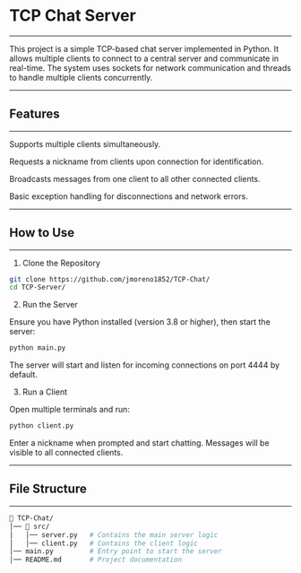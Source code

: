 # TCP Chat Server
---
This project is a simple TCP-based chat server implemented in Python. It allows multiple clients to connect to a central server and communicate in real-time. The system uses sockets for network communication and threads to handle multiple clients concurrently.

---
## Features
---

Supports multiple clients simultaneously.

Requests a nickname from clients upon connection for identification.

Broadcasts messages from one client to all other connected clients.

Basic exception handling for disconnections and network errors.

---
## How to Use
---

1. Clone the Repository
```bash
git clone https://github.com/jmoreno1852/TCP-Chat/
cd TCP-Server/
```
2. Run the Server

Ensure you have Python installed (version 3.8 or higher), then start the server:
```bash
python main.py
```
The server will start and listen for incoming connections on port 4444 by default.

3. Run a Client

Open multiple terminals and run:
```bash
python client.py
```
Enter a nickname when prompted and start chatting. Messages will be visible to all connected clients.

---
## File Structure
---
```bash
📁 TCP-Chat/
│── 📁 src/
│   │── server.py   # Contains the main server logic
│   │── client.py   # Contains the client logic
│── main.py         # Entry point to start the server
│── README.md       # Project documentation
```

